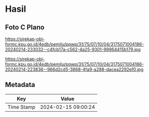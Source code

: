 # Hasil

## Foto C Plano

https://sirekap-obj-formc.kpu.go.id/4edb/pemilu/ppwp/31/75/07/10/04/3175071004186-20240214-233032--c4fcb17a-c562-4a25-9301-99964415b179.jpg

https://sirekap-obj-formc.kpu.go.id/4edb/pemilu/ppwp/31/75/07/10/04/3175071004186-20240214-223836--966d2cd5-3868-4fa9-a288-dacea2292ef0.jpg


## Metadata

| Key        | Value               |
| ---------- | ------------------- |
| Time Stamp | 2024-02-15 09:00:24 |



